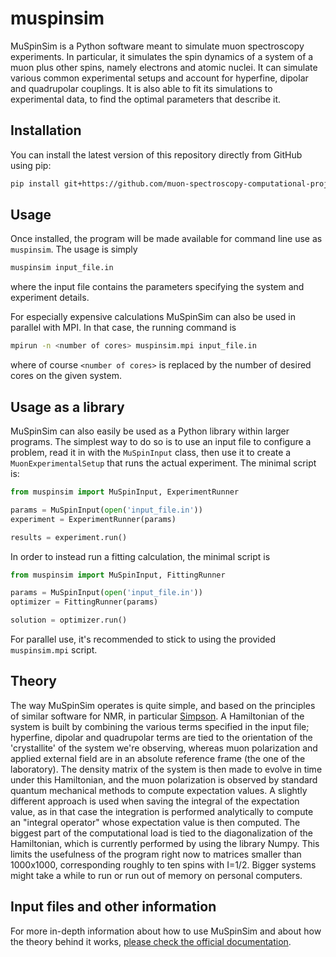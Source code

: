 # muspinsim

MuSpinSim is a Python software meant to simulate muon spectroscopy experiments. In particular, it simulates the spin dynamics of a system of a muon plus other spins, namely electrons and atomic nuclei. It can simulate various common experimental setups and account for hyperfine, dipolar and quadrupolar couplings. It is also able to fit its simulations
to experimental data, to find the optimal parameters that describe it.

## Installation

You can install the latest version of this repository directly from GitHub using pip:

```bash
pip install git+https://github.com/muon-spectroscopy-computational-project/muspinsim.git
```

## Usage

Once installed, the program will be made available for command line use as `muspinsim`. The usage is simply

```bash
muspinsim input_file.in
```

where the input file contains the parameters specifying the system and experiment details.

For especially expensive calculations MuSpinSim can also be used in parallel with MPI. In that case, the running command is

```bash
mpirun -n <number of cores> muspinsim.mpi input_file.in
```

where of course `<number of cores>` is replaced by the number of desired cores on the given system.

## Usage as a library

MuSpinSim can also easily be used as a Python library within larger programs. The simplest way to do so is to use an input file to configure a problem, read it in with the `MuSpinInput` class, then use it to create a `MuonExperimentalSetup` that runs the actual experiment. The minimal script is:

```python
from muspinsim import MuSpinInput, ExperimentRunner

params = MuSpinInput(open('input_file.in'))
experiment = ExperimentRunner(params)

results = experiment.run()
```

In order to instead run a fitting calculation, the minimal script is

```python
from muspinsim import MuSpinInput, FittingRunner

params = MuSpinInput(open('input_file.in'))
optimizer = FittingRunner(params)

solution = optimizer.run()
```

For parallel use, it's recommended to stick to using the provided `muspinsim.mpi` script.

## Theory

The way MuSpinSim operates is quite simple, and based on the principles of similar software for NMR, in particular [Simpson](https://pdfs.semanticscholar.org/c391/6ccc8f32ee3cad4820d73ecde101a268b9a3.pdf). A Hamiltonian of the system is built by combining the various terms specified in the input file; hyperfine, dipolar and quadrupolar terms are tied to the orientation of the 'crystallite' of the system we're observing, whereas muon polarization and applied external field are in an absolute reference frame (the one of the laboratory). The density matrix of the system is then made to evolve in time under this Hamiltonian, and the muon polarization is observed by standard quantum mechanical methods to compute expectation values. A slightly different approach is used when saving the integral of the expectation value, as in that case the integration is performed analytically to compute an "integral operator" whose expectation value is then computed. The biggest part of the computational load is tied to the diagonalization of the Hamiltonian, which is currently performed by using the library Numpy. This limits the usefulness of the program right now to matrices smaller than 1000x1000, corresponding roughly to ten spins with I=1/2. Bigger systems might take a while to run or run out of memory on personal computers.

## Input files and other information

For more in-depth information about how to use MuSpinSim and about how the theory behind it works, [please check the official documentation](https://muon-spectroscopy-computational-project.github.io/muspinsim/).
